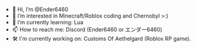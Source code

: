 - 👋 Hi, I’m @Ender6460
- 👀 I’m interested in Minecraft/Roblox coding and Chernobyl >:)
- 🌱 I’m currently learning: Lua
- 📫 How to reach me: Discord (Ender6460 or エンダー6460)
- 🛠️ I'm currently working on: Customs Of Aethelgard (Roblox RP game).

<!---
Ender6460/Ender6460 is a ✨ special ✨ repository because its `README.md` (this file) appears on your GitHub profile.
You can click the Preview link to take a look at your changes.
--->
